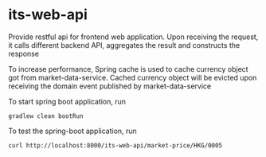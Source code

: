 # its-web-api
Provide restful api for frontend web application.  Upon receiving the request, it calls different backend API, aggregates the result and constructs the response

To increase performance, Spring cache is used to cache currency object got from market-data-service.  Cached currency object will be evicted upon receiving the domain event published by market-data-service 

To start spring boot application, run
```
gradlew clean bootRun
```

To test the spring-boot application, run
```
curl http://localhost:8000/its-web-api/market-price/HKG/0005
```

